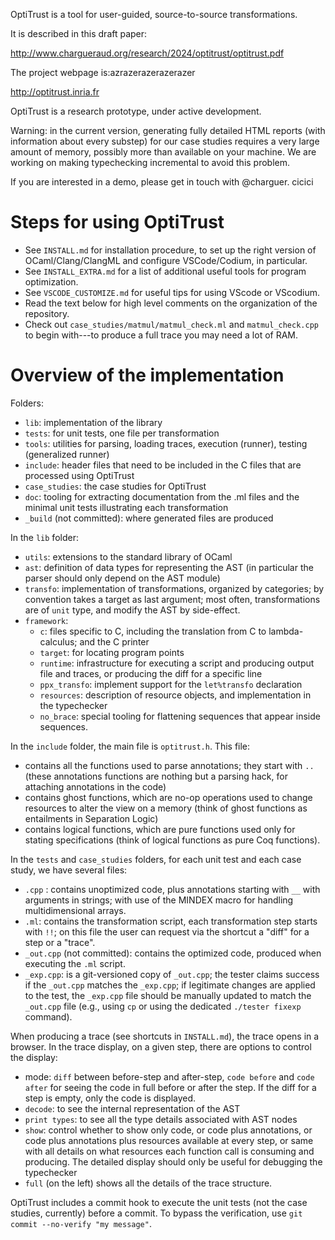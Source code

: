 
OptiTrust is a tool for user-guided, source-to-source transformations.

It is described in this draft paper:

http://www.chargueraud.org/research/2024/optitrust/optitrust.pdf

The project webpage is:azrazerazerazerazer

http://optitrust.inria.fr

OptiTrust is a research prototype, under active development.

Warning: in the current version, generating fully detailed HTML reports (with information about every substep) for our case studies requires a very large amount of memory, possibly more than available on your machine. We are working on making typechecking incremental to avoid this problem.

If you are interested in a demo, please get in touch with @charguer. cicici

# Steps for using OptiTrust

- See `INSTALL.md` for installation procedure, to set up the right version of OCaml/Clang/ClangML and configure VSCode/Codium, in particular.
- See `INSTALL_EXTRA.md` for a list of additional useful tools for program optimization.
- See `VSCODE_CUSTOMIZE.md` for useful tips for using VScode or VScodium.
- Read the text below for high level comments on the organization of the repository.
- Check out `case_studies/matmul/matmul_check.ml` and `matmul_check.cpp` to begin with---to produce a full trace you may need a lot of RAM.

# Overview of the implementation

Folders:

- `lib`: implementation of the library
- `tests`: for unit tests, one file per transformation
- `tools`: utilities for parsing, loading traces, execution (runner), testing (generalized runner)
- `include`: header files that need to be included in the C files that are processed using OptiTrust
- `case_studies`: the case studies for OptiTrust
- `doc`: tooling for extracting documentation from the .ml files and the minimal unit tests illustrating each transformation
- `_build` (not committed): where generated files are produced

In the `lib` folder:
- `utils`: extensions to the standard library of OCaml
- `ast`: definition of data types for representing the AST (in particular the parser should only depend on the AST module)
- `transfo`:  implementation of transformations, organized by categories; by convention takes a target as last argument; most often, transformations are of `unit` type, and modify the AST by side-effect.
- `framework`:
  + `c`: files specific to C, including the translation from C to lambda-calculus; and the C printer
  + `target`: for locating program points
  + `runtime`: infrastructure for executing a script and producing output file and traces, or producing the diff for a specific line
  + `ppx_transfo`: implement support for the `let%transfo` declaration
  + `resources`: description of resource objects, and implementation in the typechecker
  + `no_brace`: special tooling for flattening sequences that appear inside sequences.

In the `include` folder, the main file is `optitrust.h`. This file:
- contains all the functions used to parse annotations; they start with `..` (these annotations functions are nothing but a parsing hack, for attaching annotations in the code)
- contains ghost functions, which are no-op operations used to change resources to alter the view on a memory (think of ghost functions as entailments in Separation Logic)
- contains logical functions, which are pure functions used only for stating specifications (think of logical functions as pure Coq functions).

In the `tests` and `case_studies` folders, for each unit test and each case study, we have several files:
- `.cpp` : contains unoptimized code, plus annotations starting with `__` with arguments in strings; with use of the MINDEX macro for handling multidimensional arrays.
- `.ml`: contains the transformation script, each transformation step starts with `!!`; on this file the user can request via the shortcut a "diff" for a step or a "trace".
- `_out.cpp` (not committed): contains the optimized code, produced when executing the `.ml` script.
- `_exp.cpp`: is a git-versioned copy of `_out.cpp`; the tester claims success if the `_out.cpp` matches the `_exp.cpp`; if legitimate changes are applied to the test, the `_exp.cpp` file should be manually updated to match the `_out.cpp` file (e.g., using `cp` or using the dedicated `./tester fixexp` command).

When producing a trace (see shortcuts in `INSTALL.md`), the trace opens in a browser. In the trace display, on a given step, there are options to control the display:
- mode: `diff` between before-step and after-step, `code before` and `code after` for seeing the code in full before or after the step. If the diff for a step is empty, only the code is displayed.
- `decode`: to see the internal representation of the AST
- `print types`: to see all the type details associated with AST nodes
- `show`: control whether to show only code, or code plus annotations, or code plus annotations plus resources available at every step, or same with all details on what resources each function call is consuming and producing. The detailed display should only be useful for debugging the typechecker
- `full` (on the left) shows all the details of the trace structure.

OptiTrust includes a commit hook to execute the unit tests (not the case studies, currently) before a commit.
To bypass the verification, use `git commit --no-verify "my message"`.










